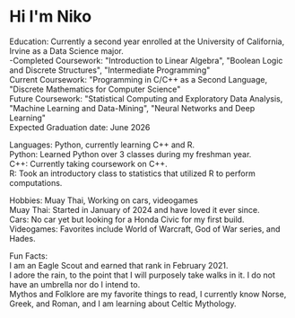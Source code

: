 # Hi I'm Niko

Education: Currently a second year enrolled at the University of California, Irvine as a Data Science major.<br>
    -Completed Coursework: "Introduction to Linear Algebra", "Boolean Logic and Discrete Structures", "Intermediate Programming"<br>
  Current Coursework: "Programming in C/C++ as a Second Language, "Discrete Mathematics for Computer Science"<br>
  Future Coursework: "Statistical Computing and Exploratory Data Analysis, "Machine Learning and Data-Mining", "Neural Networks and Deep Learning"<br>
  Expected Graduation date: June 2026<br>

Languages: Python, currently learning C++ and R.<br>
  Python: Learned Python over 3 classes during my freshman year.<br>
  C++: Currently taking coursework on C++.<br>
  R: Took an introductory class to statistics that utilized R to perform computations.<br>

Hobbies: Muay Thai, Working on cars, videogames<br>
  Muay Thai: Started in January of 2024 and have loved it ever since.<br>
  Cars: No car yet but looking for a Honda Civic for my first build.<br>
  Videogames: Favorites include World of Warcraft, God of War series, and Hades.<br>

Fun Facts:<br>
  I am an Eagle Scout and earned that rank in February 2021.<br>
  I adore the rain, to the point that I will purposely take walks in it. I do not have an umbrella nor do I intend to.<br>
  Mythos and Folklore are my favorite things to read, I currently know Norse, Greek, and Roman, and I am learning about Celtic Mythology.<br>
